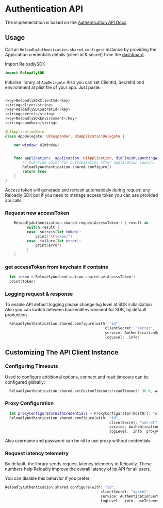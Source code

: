 # Authentication API

The implementation is based on the [Authentication API Docs](https://developers.reloadly.com/#authentication-api).

## Usage

Call an `ReloadlyAuthentication.shared.configure` instance by providing the Application credentials details (client id & secret) from
the [dashboard](https://www.reloadly.com/developers/api-settings).

Import ReloadlySDK
```swift
import ReloadlySDK
```
Initialise library at `AppDelegate`
Also you can set ClientId, SecretId and environment at plist file of your app. Just paste:
```swift

<key>ReloadlySDKClientId</key>
<string>client/string>
<key>ReloadlySDKSecretId</key>
<string>secret</string>
<key>ReloadlySDKEnvironment</key>
<string>sandbox</string>

```




```swift
@UIApplicationMain
class AppDelegate: UIResponder, UIApplicationDelegate {

    var window: UIWindow?


    func application(_ application: UIApplication, didFinishLaunchingWithOptions launchOptions: [UIApplication.LaunchOptionsKey: Any]?) -> Bool {
        // Override point for customization after application launch.
        ReloadlyAuthentication.shared.configure()
        return true
    }
}
```

Access token will generade and refresh automaticaly during request any Reloadly SDK but if you need to manage access token you can use provided api calls:

### Request new accessToken
```swift
    ReloadlyAuthentication.shared.requestAccessToken() { result in
          switch result {
          case .success(let token):
              print("\(token)")
          case .failure(let error):
              print(error)
          }
    }
```

### get accessToken from keychain if contains
```swift
  let token = ReloadlyAuthentication.shared.getAccessToken()
  print(token)
```

### Logging request & response

To enable API default logging please change log level at SDK initialization
Also you can switch between backendEnvironment for SDK, by default production

```swift
  ReloadlyAuthentication.shared.configure(with: "id",
                                              clientSecret: "secret",
                                              service: AuthenticationService(backendEnvironment: .sandbox),
                                              logLevel: .info)
```

## Customizing The API Client Instance

### Configuring Timeouts

Used to configure additional options, connect and read timeouts can be configured globally:

```swift
  ReloadlyAuthentication.shared.setCustomTimeouts(readTimeout: 30.0, writeTimeout: 30.0)
```

### Proxy Configuration

```swift
  let proxyConfiguratorWithCredentials = ProxyConfigurator(hostUrl: "url", port: 8043, username: "username", password: "password")
  ReloadlyAuthentication.shared.configure(with: "id",
                                                clientSecret: "secret",
                                                service: AuthenticationService(backendEnvironment: .sandbox),
                                                logLevel: .info, proxyConfiguration: proxyConfiguratorWithCredentials)

```
Also username and password can be nil to use proxy without credentials


### Request latency telemetry

By default, the library sends request latency telemetry to Reloadly. These numbers help Reloadly improve the overall latency of its API for all users.

You can disable this behavior if you prefer:

```swift
ReloadlyAuthentication.shared.configure(with: "id",
                                            clientSecret: "secret",
                                            service: AuthenticationService(backendEnvironment: .sandbox),
                                            logLevel: .info, useTelemetry: false)

```
